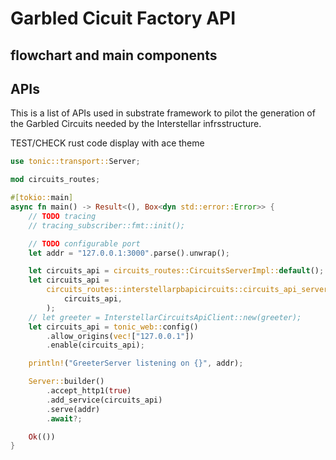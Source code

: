 # Garbled Cicuit Factory API


## flowchart and main components







## APIs
This is a list of APIs used in substrate framework to pilot the generation of the Garbled Circuits needed by the Interstellar infrsstructure.





TEST/CHECK rust code display with ace theme
```rust
use tonic::transport::Server;

mod circuits_routes;

#[tokio::main]
async fn main() -> Result<(), Box<dyn std::error::Error>> {
    // TODO tracing
    // tracing_subscriber::fmt::init();

    // TODO configurable port
    let addr = "127.0.0.1:3000".parse().unwrap();

    let circuits_api = circuits_routes::CircuitsServerImpl::default();
    let circuits_api =
        circuits_routes::interstellarpbapicircuits::circuits_api_server::CircuitsApiServer::new(
            circuits_api,
        );
    // let greeter = InterstellarCircuitsApiClient::new(greeter);
    let circuits_api = tonic_web::config()
        .allow_origins(vec!["127.0.0.1"])
        .enable(circuits_api);

    println!("GreeterServer listening on {}", addr);

    Server::builder()
        .accept_http1(true)
        .add_service(circuits_api)
        .serve(addr)
        .await?;

    Ok(())
}
```